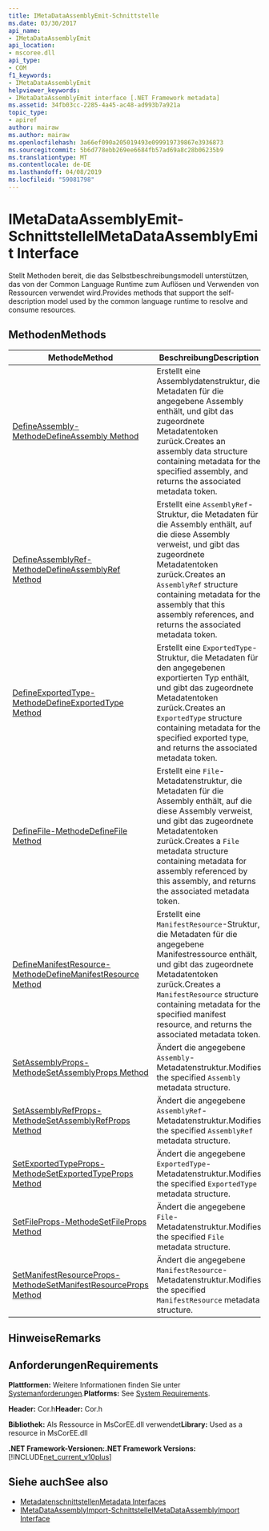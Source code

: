 ```yaml
---
title: IMetaDataAssemblyEmit-Schnittstelle
ms.date: 03/30/2017
api_name:
- IMetaDataAssemblyEmit
api_location:
- mscoree.dll
api_type:
- COM
f1_keywords:
- IMetaDataAssemblyEmit
helpviewer_keywords:
- IMetaDataAssemblyEmit interface [.NET Framework metadata]
ms.assetid: 34fb03cc-2285-4a45-ac48-ad993b7a921a
topic_type:
- apiref
author: mairaw
ms.author: mairaw
ms.openlocfilehash: 3a66ef090a205019493e099919739867e3936873
ms.sourcegitcommit: 5b6d778ebb269ee6684fb57ad69a8c28b06235b9
ms.translationtype: MT
ms.contentlocale: de-DE
ms.lasthandoff: 04/08/2019
ms.locfileid: "59081798"
---
```

# <a name="imetadataassemblyemit-interface"></a><span data-ttu-id="11821-102">IMetaDataAssemblyEmit-Schnittstelle</span><span class="sxs-lookup"><span data-stu-id="11821-102">IMetaDataAssemblyEmit Interface</span></span>
<span data-ttu-id="11821-103">Stellt Methoden bereit, die das Selbstbeschreibungsmodell unterstützen, das von der Common Language Runtime zum Auflösen und Verwenden von Ressourcen verwendet wird.</span><span class="sxs-lookup"><span data-stu-id="11821-103">Provides methods that support the self-description model used by the common language runtime to resolve and consume resources.</span></span>  
  
## <a name="methods"></a><span data-ttu-id="11821-104">Methoden</span><span class="sxs-lookup"><span data-stu-id="11821-104">Methods</span></span>  
  
|<span data-ttu-id="11821-105">Methode</span><span class="sxs-lookup"><span data-stu-id="11821-105">Method</span></span>|<span data-ttu-id="11821-106">Beschreibung</span><span class="sxs-lookup"><span data-stu-id="11821-106">Description</span></span>|  
|------------|-----------------|  
|[<span data-ttu-id="11821-107">DefineAssembly-Methode</span><span class="sxs-lookup"><span data-stu-id="11821-107">DefineAssembly Method</span></span>](../../../../docs/framework/unmanaged-api/metadata/imetadataassemblyemit-defineassembly-method.md)|<span data-ttu-id="11821-108">Erstellt eine Assemblydatenstruktur, die Metadaten für die angegebene Assembly enthält, und gibt das zugeordnete Metadatentoken zurück.</span><span class="sxs-lookup"><span data-stu-id="11821-108">Creates an assembly data structure containing metadata for the specified assembly, and returns the associated metadata token.</span></span>|  
|[<span data-ttu-id="11821-109">DefineAssemblyRef-Methode</span><span class="sxs-lookup"><span data-stu-id="11821-109">DefineAssemblyRef Method</span></span>](../../../../docs/framework/unmanaged-api/metadata/imetadataassemblyemit-defineassemblyref-method.md)|<span data-ttu-id="11821-110">Erstellt eine `AssemblyRef`-Struktur, die Metadaten für die Assembly enthält, auf die diese Assembly verweist, und gibt das zugeordnete Metadatentoken zurück.</span><span class="sxs-lookup"><span data-stu-id="11821-110">Creates an `AssemblyRef` structure containing metadata for the assembly that this assembly references, and returns the associated metadata token.</span></span>|  
|[<span data-ttu-id="11821-111">DefineExportedType-Methode</span><span class="sxs-lookup"><span data-stu-id="11821-111">DefineExportedType Method</span></span>](../../../../docs/framework/unmanaged-api/metadata/imetadataassemblyemit-defineexportedtype-method.md)|<span data-ttu-id="11821-112">Erstellt eine `ExportedType`-Struktur, die Metadaten für den angegebenen exportierten Typ enthält, und gibt das zugeordnete Metadatentoken zurück.</span><span class="sxs-lookup"><span data-stu-id="11821-112">Creates an `ExportedType` structure containing metadata for the specified exported type, and returns the associated metadata token.</span></span>|  
|[<span data-ttu-id="11821-113">DefineFile-Methode</span><span class="sxs-lookup"><span data-stu-id="11821-113">DefineFile Method</span></span>](../../../../docs/framework/unmanaged-api/metadata/imetadataassemblyemit-definefile-method.md)|<span data-ttu-id="11821-114">Erstellt eine `File`-Metadatenstruktur, die Metadaten für die Assembly enthält, auf die diese Assembly verweist, und gibt das zugeordnete Metadatentoken zurück.</span><span class="sxs-lookup"><span data-stu-id="11821-114">Creates a `File` metadata structure containing metadata for assembly referenced by this assembly, and returns the associated metadata token.</span></span>|  
|[<span data-ttu-id="11821-115">DefineManifestResource-Methode</span><span class="sxs-lookup"><span data-stu-id="11821-115">DefineManifestResource Method</span></span>](../../../../docs/framework/unmanaged-api/metadata/imetadataassemblyemit-definemanifestresource-method.md)|<span data-ttu-id="11821-116">Erstellt eine `ManifestResource`-Struktur, die Metadaten für die angegebene Manifestressource enthält, und gibt das zugeordnete Metadatentoken zurück.</span><span class="sxs-lookup"><span data-stu-id="11821-116">Creates a `ManifestResource` structure containing metadata for the specified manifest resource, and returns the associated metadata token.</span></span>|  
|[<span data-ttu-id="11821-117">SetAssemblyProps-Methode</span><span class="sxs-lookup"><span data-stu-id="11821-117">SetAssemblyProps Method</span></span>](../../../../docs/framework/unmanaged-api/metadata/imetadataassemblyemit-setassemblyprops-method.md)|<span data-ttu-id="11821-118">Ändert die angegebene `Assembly`-Metadatenstruktur.</span><span class="sxs-lookup"><span data-stu-id="11821-118">Modifies the specified `Assembly` metadata structure.</span></span>|  
|[<span data-ttu-id="11821-119">SetAssemblyRefProps-Methode</span><span class="sxs-lookup"><span data-stu-id="11821-119">SetAssemblyRefProps Method</span></span>](../../../../docs/framework/unmanaged-api/metadata/imetadataassemblyemit-setassemblyrefprops-method.md)|<span data-ttu-id="11821-120">Ändert die angegebene `AssemblyRef`-Metadatenstruktur.</span><span class="sxs-lookup"><span data-stu-id="11821-120">Modifies the specified `AssemblyRef` metadata structure.</span></span>|  
|[<span data-ttu-id="11821-121">SetExportedTypeProps-Methode</span><span class="sxs-lookup"><span data-stu-id="11821-121">SetExportedTypeProps Method</span></span>](../../../../docs/framework/unmanaged-api/metadata/imetadataassemblyemit-setexportedtypeprops-method.md)|<span data-ttu-id="11821-122">Ändert die angegebene `ExportedType`-Metadatenstruktur.</span><span class="sxs-lookup"><span data-stu-id="11821-122">Modifies the specified `ExportedType` metadata structure.</span></span>|  
|[<span data-ttu-id="11821-123">SetFileProps-Methode</span><span class="sxs-lookup"><span data-stu-id="11821-123">SetFileProps Method</span></span>](../../../../docs/framework/unmanaged-api/metadata/imetadataassemblyemit-setfileprops-method.md)|<span data-ttu-id="11821-124">Ändert die angegebene `File`-Metadatenstruktur.</span><span class="sxs-lookup"><span data-stu-id="11821-124">Modifies the specified `File` metadata structure.</span></span>|  
|[<span data-ttu-id="11821-125">SetManifestResourceProps-Methode</span><span class="sxs-lookup"><span data-stu-id="11821-125">SetManifestResourceProps Method</span></span>](../../../../docs/framework/unmanaged-api/metadata/imetadataassemblyemit-setmanifestresourceprops-method.md)|<span data-ttu-id="11821-126">Ändert die angegebene `ManifestResource`-Metadatenstruktur.</span><span class="sxs-lookup"><span data-stu-id="11821-126">Modifies the specified `ManifestResource` metadata structure.</span></span>|  
  
## <a name="remarks"></a><span data-ttu-id="11821-127">Hinweise</span><span class="sxs-lookup"><span data-stu-id="11821-127">Remarks</span></span>  
  
## <a name="requirements"></a><span data-ttu-id="11821-128">Anforderungen</span><span class="sxs-lookup"><span data-stu-id="11821-128">Requirements</span></span>  
 <span data-ttu-id="11821-129">**Plattformen:** Weitere Informationen finden Sie unter [Systemanforderungen](../../../../docs/framework/get-started/system-requirements.md).</span><span class="sxs-lookup"><span data-stu-id="11821-129">**Platforms:** See [System Requirements](../../../../docs/framework/get-started/system-requirements.md).</span></span>  
  
 <span data-ttu-id="11821-130">**Header:** Cor.h</span><span class="sxs-lookup"><span data-stu-id="11821-130">**Header:** Cor.h</span></span>  
  
 <span data-ttu-id="11821-131">**Bibliothek:** Als Ressource in MsCorEE.dll verwendet</span><span class="sxs-lookup"><span data-stu-id="11821-131">**Library:** Used as a resource in MsCorEE.dll</span></span>  
  
 **<span data-ttu-id="11821-132">.NET Framework-Versionen:</span><span class="sxs-lookup"><span data-stu-id="11821-132">.NET Framework Versions:</span></span>** [!INCLUDE[net_current_v10plus](../../../../includes/net-current-v10plus-md.md)]  
  
## <a name="see-also"></a><span data-ttu-id="11821-133">Siehe auch</span><span class="sxs-lookup"><span data-stu-id="11821-133">See also</span></span>

- [<span data-ttu-id="11821-134">Metadatenschnittstellen</span><span class="sxs-lookup"><span data-stu-id="11821-134">Metadata Interfaces</span></span>](../../../../docs/framework/unmanaged-api/metadata/metadata-interfaces.md)
- [<span data-ttu-id="11821-135">IMetaDataAssemblyImport-Schnittstelle</span><span class="sxs-lookup"><span data-stu-id="11821-135">IMetaDataAssemblyImport Interface</span></span>](../../../../docs/framework/unmanaged-api/metadata/imetadataassemblyimport-interface.md)
